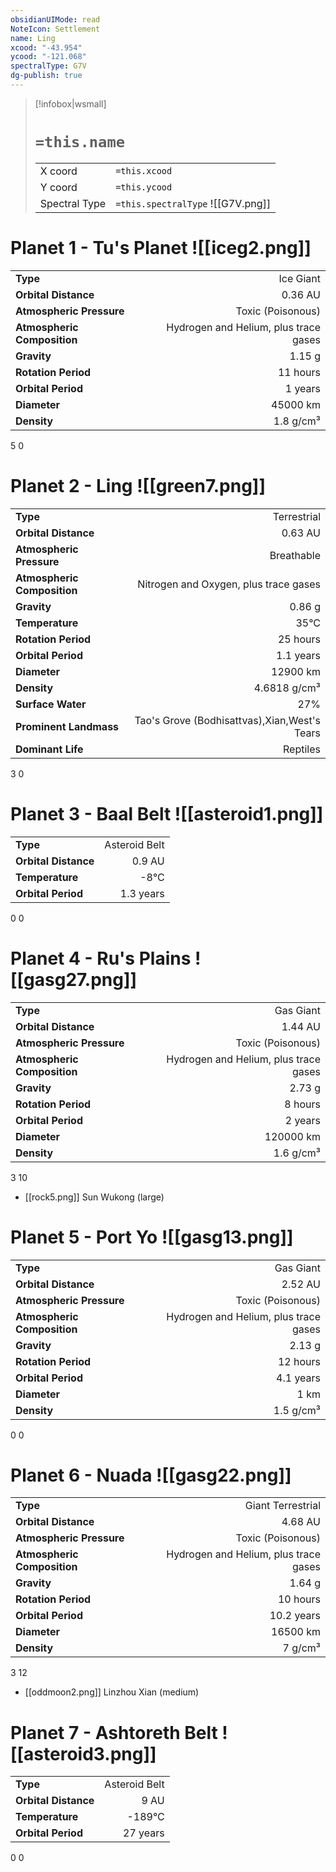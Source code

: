 ```yaml
---
obsidianUIMode: read
NoteIcon: Settlement
name: Ling
xcood: "-43.954"
ycood: "-121.068"
spectralType: G7V
dg-publish: true
---
```

> [!infobox|wsmall]
> # `=this.name`
> | | |
> | - | - |
> | X coord | `=this.xcood` |
> | Y coord| `=this.ycood` |
> | Spectral Type | `=this.spectralType` ![[G7V.png]] |

# Planet 1 - Tu's Planet ![[iceg2.png]]
|                             |                           |
| --------------------------- | -------------------------:|
| **Type**                    |             Ice Giant |
| **Orbital Distance**        |   0.36 AU |
| **Atmospheric Pressure**    |       Toxic (Poisonous) |
| **Atmospheric Composition** |      Hydrogen and Helium, plus trace gases |
| **Gravity**                 |        1.15 g |
| **Rotation Period**         |  11 hours |
| **Orbital Period** | 1 years |
| **Diameter**                |      45000 km | 
| **Density**                 |    1.8 g/cm³ |



5
0



# Planet 2 - Ling ![[green7.png]]
|                             |                           |
| --------------------------- | -------------------------:|
| **Type**                    |             Terrestrial |
| **Orbital Distance**        |   0.63 AU |
| **Atmospheric Pressure**    |       Breathable |
| **Atmospheric Composition** |      Nitrogen and Oxygen, plus trace gases |
| **Gravity**                 |        0.86 g |
| **Temperature**             |    35°C |
| **Rotation Period**         |  25 hours |
| **Orbital Period** | 1.1 years |
| **Diameter**                |      12900 km | 
| **Density**                 |    4.6818 g/cm³ |
| **Surface Water**           |           27% | 
| **Prominent Landmass**      |         Tao's Grove (Bodhisattvas),Xian,West's Tears | 
| **Dominant Life**           |         Reptiles |



3
0



# Planet 3 - Baal Belt ![[asteroid1.png]]
|                             |                           |
| --------------------------- | -------------------------:|
| **Type**                    |             Asteroid Belt |
| **Orbital Distance**        |   0.9 AU |
| **Temperature**             |    -8°C |
| **Orbital Period** | 1.3 years |



0
0



# Planet 4 - Ru's Plains ![[gasg27.png]]
|                             |                           |
| --------------------------- | -------------------------:|
| **Type**                    |             Gas Giant |
| **Orbital Distance**        |   1.44 AU |
| **Atmospheric Pressure**    |       Toxic (Poisonous) |
| **Atmospheric Composition** |      Hydrogen and Helium, plus trace gases |
| **Gravity**                 |        2.73 g |
| **Rotation Period**         |  8 hours |
| **Orbital Period** | 2 years |
| **Diameter**                |      120000 km | 
| **Density**                 |    1.6 g/cm³ |



3
10

- [[rock5.png]] Sun Wukong (large)

# Planet 5 - Port Yo ![[gasg13.png]]
|                             |                           |
| --------------------------- | -------------------------:|
| **Type**                    |             Gas Giant |
| **Orbital Distance**        |   2.52 AU |
| **Atmospheric Pressure**    |       Toxic (Poisonous) |
| **Atmospheric Composition** |      Hydrogen and Helium, plus trace gases |
| **Gravity**                 |        2.13 g |
| **Rotation Period**         |  12 hours |
| **Orbital Period** | 4.1 years |
| **Diameter**                |      1 km | 
| **Density**                 |    1.5 g/cm³ |



0
0



# Planet 6 - Nuada ![[gasg22.png]]
|                             |                           |
| --------------------------- | -------------------------:|
| **Type**                    |             Giant Terrestrial |
| **Orbital Distance**        |   4.68 AU |
| **Atmospheric Pressure**    |       Toxic (Poisonous) |
| **Atmospheric Composition** |      Hydrogen and Helium, plus trace gases |
| **Gravity**                 |        1.64 g |
| **Rotation Period**         |  10 hours |
| **Orbital Period** | 10.2 years |
| **Diameter**                |      16500 km | 
| **Density**                 |    7 g/cm³ |



3
12

- [[oddmoon2.png]] Linzhou Xian (medium)

# Planet 7 - Ashtoreth Belt ![[asteroid3.png]]
|                             |                           |
| --------------------------- | -------------------------:|
| **Type**                    |             Asteroid Belt |
| **Orbital Distance**        |   9 AU |
| **Temperature**             |    -189°C |
| **Orbital Period** | 27 years |



0
0



